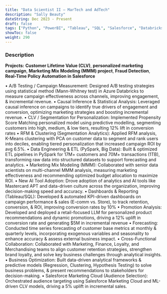 ```yaml
---
title: "Data Scientist II – MarTech and AdTech"
description: "Sally Beauty"
dateString: Dec 2023 - Present
draft: false
tags: ["Python", "PowerBI", "Tableau", "SQL", "Salesforce", "Databricks", "Adtech", "Marketing", "Pyspark",s "Jira"]
showToc: false
weight: 290
--- 
```


### Description

**Projects:** **Customer Lifetime Value (CLV)**, **personalized marketing campaign**, **Marketing Mix Modeling (MMM) project**, **Fraud Detection**, **Real-Time Policy Automation in Salesforce**


•	A/B Testing / Campaign Measurement: Designed A/B testing strategies using statistical method (Mann-Whitney test) in Azure Databricks to measure campaign effectiveness across channels, improving engagement, & incremental revenue.
•	Causal Inference & Statistical Analysis: Leveraged causal inference on campaigns to identify true drivers of engagement and conversion, optimizing marketing strategies and boosting incremental revenue.
•	CLV / Segmentation for Personalization: Implemented Propensity Score Matching personalized model using predictive modelling, segmenting customers into high, medium, & low tiers, resulting 12% lift in conversion rates
•	RFM & Clustering (Segmentation Analytics): Applied RFM analysis, K-Means clustering with PCA on customer data to segment and rank users into deciles, enabling tiered personalization that increased campaign ROI by avg 6.5%.
•	Data Engineering & ETL (PySpark, Big Data): Built & optimized ETL pipelines in PySpark for 17M+ customers and 70M+ transactions (1TB), transforming raw data into structured datasets to support forecasting and analytics.
•	Marketing Mix Modeling (MMM): Collaborated with senior data scientists on multi-channel MMM analysis, measuring marketing effectiveness and recommending optimized budget allocation to maximize ROI.
•	New AI Tool Adoption: Drove adoption of analytics and AI tools like Mastercard APT and data-driven culture across the organization, improving decision-making speed and accuracy.
•	Dashboards & Reporting (Tableau/SQL): Developed & automated KPI-driven dashboards on campaign performance & sales (E-comm vs. Store), to track retention, conversion, & ROI, improving conversion rates by 10%
•	Promotion Analysis: Developed and deployed a retail-focused LLM for personalized product recommendations and dynamic promotions, driving a 12% uplift in conversion rate and generating $5M in incremental revenue
•	Forecasting: Conducted time series forecasting of customer base metrics at monthly & quarterly levels, incorporating exogenous variables and seasonality to enhance accuracy & assess external business impact.
•	Cross-Functional Collaboration: Collaborated with Marketing, Finance, Loyalty, and Merchandising teams to align customer retention strategies, strengthen brand loyalty, and solve key business challenges through analytical insights.
•	Business Optimization: Built data-driven analytical frameworks & predictive models (Regression, Clustering, Hypothesis Testing) to solve business problems, & present recommendations to stakeholders for decision-making.
•	Salesforce Marketing Cloud (Audience Selection): Orchestrated audience targeting using Salesforce Marketing Cloud and ML-driven CLV models, driving a 5% uplift in incremental sales.



